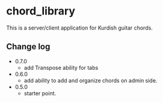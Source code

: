 # chord_library
This is a server/client application for Kurdish guitar chords.

## Change log
* 0.7.0
    - add Transpose ability for tabs
* 0.6.0
    - add ability to add and organize chords on admin side.
* 0.5.0
    - starter point.